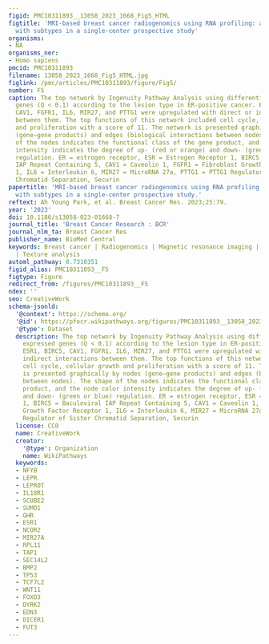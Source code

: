 ```yaml
---
figid: PMC10311893__13058_2023_1668_Fig5_HTML
figtitle: 'MRI-based breast cancer radiogenomics using RNA profiling: association
  with subtypes in a single-center prospective study'
organisms:
- NA
organisms_ner:
- Homo sapiens
pmcid: PMC10311893
filename: 13058_2023_1668_Fig5_HTML.jpg
figlink: /pmc/articles/PMC10311893/figure/Fig5/
number: F5
caption: The top network by Ingenuity Pathway Analysis using differentially expressed
  genes (Q < 0.1) according to the lesion type in ER-positive cancer. ESR1, BIRC5,
  CAV1, FGFR1, IL6, MIR27, and PTTG1 were upregulated with direct or indirect interactions
  between them. The top functions of this network included cell cycle, cellular growth
  and proliferation with a score of 11. The network is presented graphically by nodes
  (gene–gene products) and edges (biological interactions between nodes). The shape
  of the nodes indicates the functional class of the gene product, and the node color
  intensity indicates the degree of up- (red or orange) and down- (green or blue)
  regulation. ER = estrogen receptor, ESR = Estrogen Receptor 1, BIRC5 = Baculoviral
  IAP Repeat Containing 5, CAV1 = Caveolin 1, FGFR1 = Fibroblast Growth Factor Receptor
  1, IL6 = Interleukin 6, MIR27 = MicroRNA 27a, PTTG1 = PTTG1 Regulator of Sister
  Chromatid Separation, Securin
papertitle: 'MRI-based breast cancer radiogenomics using RNA profiling: association
  with subtypes in a single-center prospective study.'
reftext: Ah Young Park, et al. Breast Cancer Res. 2023;25:79.
year: '2023'
doi: 10.1186/s13058-023-01668-7
journal_title: 'Breast Cancer Research : BCR'
journal_nlm_ta: Breast Cancer Res
publisher_name: BioMed Central
keywords: Breast cancer | Radiogenomics | Magnetic resonance imaging | Molecular subtype
  | Texture analysis
automl_pathway: 0.7310351
figid_alias: PMC10311893__F5
figtype: Figure
redirect_from: /figures/PMC10311893__F5
ndex: ''
seo: CreativeWork
schema-jsonld:
  '@context': https://schema.org/
  '@id': https://pfocr.wikipathways.org/figures/PMC10311893__13058_2023_1668_Fig5_HTML.html
  '@type': Dataset
  description: The top network by Ingenuity Pathway Analysis using differentially
    expressed genes (Q < 0.1) according to the lesion type in ER-positive cancer.
    ESR1, BIRC5, CAV1, FGFR1, IL6, MIR27, and PTTG1 were upregulated with direct or
    indirect interactions between them. The top functions of this network included
    cell cycle, cellular growth and proliferation with a score of 11. The network
    is presented graphically by nodes (gene–gene products) and edges (biological interactions
    between nodes). The shape of the nodes indicates the functional class of the gene
    product, and the node color intensity indicates the degree of up- (red or orange)
    and down- (green or blue) regulation. ER = estrogen receptor, ESR = Estrogen Receptor
    1, BIRC5 = Baculoviral IAP Repeat Containing 5, CAV1 = Caveolin 1, FGFR1 = Fibroblast
    Growth Factor Receptor 1, IL6 = Interleukin 6, MIR27 = MicroRNA 27a, PTTG1 = PTTG1
    Regulator of Sister Chromatid Separation, Securin
  license: CC0
  name: CreativeWork
  creator:
    '@type': Organization
    name: WikiPathways
  keywords:
  - NFYB
  - LEPR
  - LEPROT
  - IL18R1
  - SCUBE2
  - SUMO1
  - GHR
  - ESR1
  - NCOR2
  - MIR27A
  - RPL11
  - TAP1
  - SEC14L2
  - BMP2
  - TP53
  - TCF7L2
  - WNT11
  - FOXO3
  - DYRK2
  - EDN3
  - DICER1
  - FUT3
---
```

